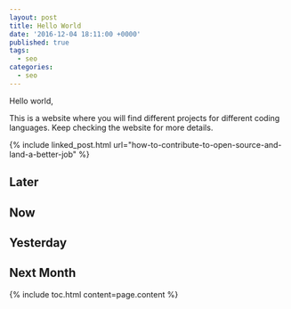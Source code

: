 ```yaml
---
layout: post
title: Hello World
date: '2016-12-04 18:11:00 +0000'
published: true
tags:
  - seo
categories:
  - seo
---
```


Hello world,

This is a website where you will find different projects for different coding languages. Keep checking the website for more details.

{% include linked_post.html url="how-to-contribute-to-open-source-and-land-a-better-job" %}

## Later

## Now

## Yesterday

## Next Month


{% include toc.html content=page.content %}
